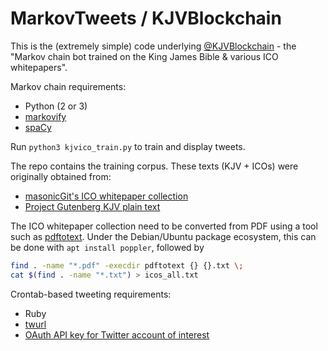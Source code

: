 # MarkovTweets / KJVBlockchain

This is the (extremely simple) code underlying [@KJVBlockchain](https://twitter.com/KJVBlockchain) - the "Markov chain bot trained on the King James Bible & various ICO whitepapers".

Markov chain requirements:

* Python (2 or 3)
* [markovify](https://github.com/jsvine/markovify)
* [spaCy](https://spacy.io/)

Run `python3 kjvico_train.py` to train and display tweets.

The repo contains the training corpus. These texts (KJV + ICOs) were originally obtained from:

* [masonicGit's ICO whitepaper collection](https://github.com/masonicGIT/ico-whitepapers)
* [Project Gutenberg KJV plain text](https://www.gutenberg.org/ebooks/10?msg=welcome_stranger)

The ICO whitepaper collection need to be converted from PDF using a tool such as [pdftotext](https://linuxappfinder.com/package/poppler-utils). Under the Debian/Ubuntu package ecosystem, this can be done with `apt install poppler`, followed by
```bash
find . -name "*.pdf" -execdir pdftotext {} {}.txt \;
cat $(find . -name "*.txt") > icos_all.txt
```


Crontab-based tweeting requirements:

* Ruby
* [twurl](https://github.com/twitter/twurl)
* [OAuth API key for Twitter account of interest](https://apps.twitter.com/app/new)

